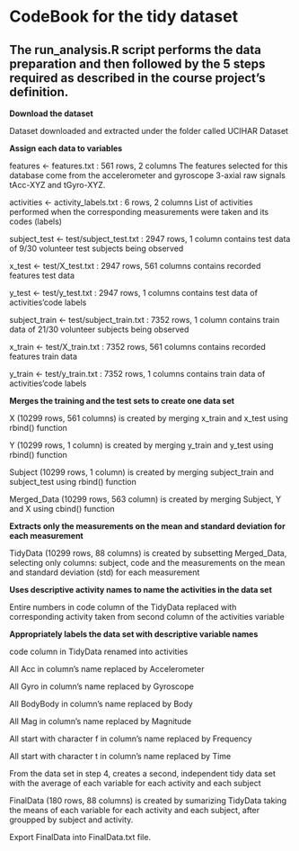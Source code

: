 CodeBook for the tidy dataset
=============================

## The run_analysis.R script performs the data preparation and then followed by the 5 steps required as described in the course project’s definition.

**Download the dataset**

Dataset downloaded and extracted under the folder called UCIHAR Dataset

**Assign each data to variables**

features <- features.txt : 561 rows, 2 columns
The features selected for this database come from the accelerometer and gyroscope 3-axial raw signals tAcc-XYZ and tGyro-XYZ.

activities <- activity_labels.txt : 6 rows, 2 columns
List of activities performed when the corresponding measurements were taken and its codes (labels)

subject_test <- test/subject_test.txt : 2947 rows, 1 column
contains test data of 9/30 volunteer test subjects being observed

x_test <- test/X_test.txt : 2947 rows, 561 columns
contains recorded features test data

y_test <- test/y_test.txt : 2947 rows, 1 columns
contains test data of activities’code labels

subject_train <- test/subject_train.txt : 7352 rows, 1 column
contains train data of 21/30 volunteer subjects being observed

x_train <- test/X_train.txt : 7352 rows, 561 columns
contains recorded features train data

y_train <- test/y_train.txt : 7352 rows, 1 columns
contains train data of activities’code labels

**Merges the training and the test sets to create one data set**

X (10299 rows, 561 columns) is created by merging x_train and x_test using rbind() function

Y (10299 rows, 1 column) is created by merging y_train and y_test using rbind() function

Subject (10299 rows, 1 column) is created by merging subject_train and subject_test using rbind() function

Merged_Data (10299 rows, 563 column) is created by merging Subject, Y and X using cbind() function

**Extracts only the measurements on the mean and standard deviation for each measurement**

TidyData (10299 rows, 88 columns) is created by subsetting Merged_Data, selecting only columns: subject, code and the measurements on the mean and standard deviation (std) for each measurement

**Uses descriptive activity names to name the activities in the data set**

Entire numbers in code column of the TidyData replaced with corresponding activity taken from second column of the activities variable

**Appropriately labels the data set with descriptive variable names**

code column in TidyData renamed into activities

All Acc in column’s name replaced by Accelerometer

All Gyro in column’s name replaced by Gyroscope

All BodyBody in column’s name replaced by Body

All Mag in column’s name replaced by Magnitude

All start with character f in column’s name replaced by Frequency

All start with character t in column’s name replaced by Time

From the data set in step 4, creates a second, independent tidy data set with the average of each variable for each activity and each subject

FinalData (180 rows, 88 columns) is created by sumarizing TidyData taking the means of each variable for each activity and each subject, after groupped by subject and activity.

Export FinalData into FinalData.txt file.
